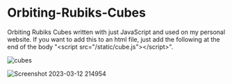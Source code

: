 # Orbiting-Rubiks-Cubes
Orbiting Rubiks Cubes written with just JavaScript and used on my personal website. If you want to add this to an html file, just add the following at the end of the body "&lt;script src="/static/cube.js">&lt;/script>".


![cubes](https://user-images.githubusercontent.com/123611980/224591301-b4557403-7783-4792-b51a-bfc80708ae0e.png)


![Screenshot 2023-03-12 214954](https://user-images.githubusercontent.com/123611980/224597616-501dc1ee-0e78-4e58-8393-9232419089df.png)

